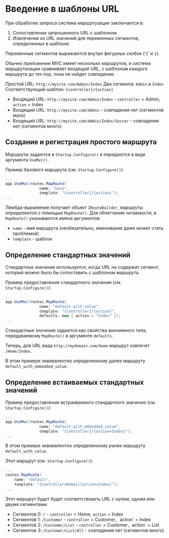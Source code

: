 # Введение в шаблоны URL

При обработке запроса система маршртузации заключается в:
1. Сопоставлении запрошенного URL с шаблоном.
2. Извлечении из URL значений для переменных сегментов, определенных в шаблоне.

Переменные сегментов выражаются внутри фигурных скобок ('{' и `}`).

Обычно приложение MVC имеет несколько маршрутов, и система маршрутизации сравнивает входящий URL,
с шаблоном каждого маршрута до тех пор, пока не найдет совпадение.

Простой URL: `http://mysite.com/Admin/Index`
Два сегмента: `Admin` и `Index`
Соответствующий шаблон: `{controller}/{action}`

* Входящий URL: `http://mysite.com/Admin/Index` - `controller` = Admin, `action` = Index
* Входящий URL: `http://mysite.com/Admin` - совпадения нет (сегментов мало)
* Входящий URL: `http://mysite.com/Admin/Index/Soccer` - совпадения нет (сегментов много)

## Создание и регистрация простого маршрута

Маршруты задаются в `Startup.Configure()` и передаются в виде аргумента `UseMvc()`.

Пример базового маршрута (см. `Startup.Configure()`):
```cs
...
app.UseMvc(routes.MapRoute(
               name: "base",
               template: "{controller}/{action}");
...
```

Лямбда-выражение получает объект `IRouteBuilder`, маршруты определяются с помощью `MapRoute()`.
Для облегчения читаемости, в `MapRoute()` указываются имена аргументов:
* `name` - имя маршрута (необязательно, именование даже может стать проблемой)
* `template` - шаблон


## Определение стандартных значений

Стандартное значение используется, когда URL не содержит сегмент, который можно было бы сопоставить
с шаблоном маршрута.

Пример предоставления стандартного значения (см. `Startup.Configure()`):
```cs
...
app.UseMvc(routes.MapRoute(
               name: "default_with_value",
               template: "{controller}/{action}",
               defaults: new { action = "Index" });
...
```

Стандартные значения задаются как свойства анонимного типа, передаваемому `MapRoute()` в аргументе
`defaults`.

Теперь, для URL вида `http://mydomain.com/Home` маршрут извлечет `/Home/Index`.

В этом примере эквивалентно определенному далее маршруту `default_with_embedded_value`.


## Определение встаиваемых стандартных значений

Пример предоставления встраиваемого стандартного значения (см. `Startup.Configure()`):
```cs
...
app.UseMvc(routes.MapRoute(
               name: "default_with_embedded_value",
               template: "{controller}/{action=Index}");
...
```

В этом примере эквивалентно определенному ранее маршруту `default_with_value`.


Этот маршрут (см. `Startup.Configure()`):
```cs
...
routes.MapRoute(
    name: "default",
    template: "{controller=Home}/{action=Index}");
...
```

Этот маршрут будет будет соответствовать URL с нулем, одним или двумя сегментами:
* Сегментов 0: `/` - `controller` = Home, `action` = Index
* Сегментов 1: `/Сustomer` - `controller` = Customer`, `action` = Index
* Сегментов 2: `/Сustomer/List` - `controller` = Customer`, `action` = List
* Сегментов 3: `/Сustomer/List/All` - совпадения нет (сегментов много)
